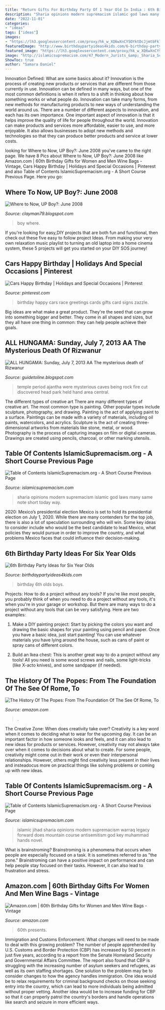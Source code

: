 ```yaml
---
title: "Return Gifts For Birthday Party Of 1 Year Old In India : 6th Birthday Party Ideas For Six Year Olds"
description: "Sharia opinions modern supremacism islamic god laws many same note short today way"
date: "2022-11-01"
categories:
- "ideas"
tags: ["ideas"]
images:
- "https://lh3.googleusercontent.com/proxy/hk_w_XQ6wXnCYSOYktDcJjmtbFklrCrLZCfFJkWIG-71TAX7wjHvJOttxPUWOlMtkVIt0OYCzyQqqUcb1HOEsKQxbDo1Yq8LKDMx58yxEboIidGfPOs=s0-d"
featuredImage: "http://www.birthdaypartyideas4kids.com/6-birthday-party-ideas.png"
featured_image: "https://lh3.googleusercontent.com/proxy/hk_w_XQ6wXnCYSOYktDcJjmtbFklrCrLZCfFJkWIG-71TAX7wjHvJOttxPUWOlMtkVIt0OYCzyQqqUcb1HOEsKQxbDo1Yq8LKDMx58yxEboIidGfPOs=s0-d"
image: "http://islamicsupremacism.com/47_Modern_Jurists_&amp;_Sharia_Scholars_Opinions_on_IS&amp;J_files/IMG_0771.jpg"
ShowToc: true
author: "Samara Daniel"
---
```



Innovation Defined: What are some basics about it?
Innovation is the process of creating new products or services that are different from those currently in use. Innovation can be defined in many ways, but one of the most common definitions is when it refers to a shift in thinking about how something works or what people do. Innovation can take many forms, from new methods for manufacturing products to new ways of understanding the world around us. There are a number of different aspects to innovation, and each has its own importance.
One important aspect of innovation is that it helps improve the quality of life for people throughout the world. Innovation can make products and services more affordable, easier to use, and more enjoyable. It also allows businesses to adopt new methods and technologies so that they can produce better products and service at lower costs.

	

		
looking for Where to Now, UP Boy?: June 2008 you've came to the right page. We have 8 Pics about Where to Now, UP Boy?: June 2008 like Amazon.com | 60th Birthday Gifts for Women and Men Wine Bags - Vintage, Cars Happy Birthday | Holidays and Special Occasions | Pinterest and also Table of Contents IslamicSupremacism.org - A Short Course Previous Page. Here you go:
		
    
## Where To Now, UP Boy?: June 2008

<img loading=lazy src="https://lh3.googleusercontent.com/proxy/hk_w_XQ6wXnCYSOYktDcJjmtbFklrCrLZCfFJkWIG-71TAX7wjHvJOttxPUWOlMtkVIt0OYCzyQqqUcb1HOEsKQxbDo1Yq8LKDMx58yxEboIidGfPOs=s0-d" onerror="this.onerror=null;this.src='https://tse4.mm.bing.net/th?id=OIP.gqjSyFr4pp4dj3sKbfZKHgAAAA&amp;pid=15.1';" alt="Where to Now, UP Boy?: June 2008">

_Source: clayman79.blogspot.com_

>boy where. 

	

If you're looking for easy,DIY projects that are both fun and functional, then check out these five easy to follow project Ideas. From making your very own relaxation music playlist to turning an old laptop into a home cinema system, these 5 projects will get you started on your DIY SOS journey!

    
## Cars Happy Birthday | Holidays And Special Occasions | Pinterest

<img loading=lazy src="https://s-media-cache-ak0.pinimg.com/564x/95/fc/05/95fc051c8d9524cd8721da3e4b1f2ac6.jpg" onerror="this.onerror=null;this.src='https://tse1.mm.bing.net/th?id=OIP.R52hnfQrb9P-zSGUKVxnaAHaHa&amp;pid=15.1';" alt="Cars Happy Birthday | Holidays and Special Occasions | Pinterest">

_Source: pinterest.com_

>birthday happy cars race greetings cards gifts card signs zazzle. 

	

Big ideas are what make a great product. They're the seed that can grow into something bigger and better. They come in all shapes and sizes, but they all have one thing in common: they can help people achieve their goals.

    
## ALL HUNGAMA: Sunday, July 7, 2013 AA The Mysterious Death Of Rizwanur

<img loading=lazy src="http://3.bp.blogspot.com/--7VdkfB7qro/UBdemMreSUI/AAAAAAAAC0Q/7JhP-U3Jow8/s640/ajantha+cave+12.jpg" onerror="this.onerror=null;this.src='https://tse1.mm.bing.net/th?id=OIP.48TGAVTNnZPqu019Mxlc_wHaFj&amp;pid=15.1';" alt="ALL HUNGAMA: Sunday, July 7, 2013 AA The mysterious death of Rizwanur">

_Source: guidetoline.blogspot.com_

>temple period ajantha were mysterious caves being rock fire cut discovered head park held hand area central. 

	

The different types of creative art
There are many different types of creative art. The most common type is painting. Other popular types include sculpture, photography, and drawing.
Painting is the act of applying paint to a surface. Paintings can be made with a variety of materials, including oil paints, watercolors, and acrylics. Sculpture is the act of creating three-dimensional artworks from materials like stone, metal, or wood. Photography is the process of capturing images on film or digital cameras. Drawings are created using pencils, charcoal, or other marking utensils.

    
## Table Of Contents IslamicSupremacism.org - A Short Course Previous Page

<img loading=lazy src="http://islamicsupremacism.com/47_Modern_Jurists_&amp;_Sharia_Scholars_Opinions_on_IS&amp;J_files/pastedGraphic_1.png" onerror="this.onerror=null;this.src='https://tse3.mm.bing.net/th?id=OIP.jgEkr4nKTe6t0OdGo-vaZQAAAA&amp;pid=15.1';" alt="Table of Contents IslamicSupremacism.org - A Short Course Previous Page">

_Source: islamicsupremacism.com_

>sharia opinions modern supremacism islamic god laws many same note short today way. 

	

2020: Mexico’s presidential election
Mexico is set to hold its presidential election on July 1, 2020. While there are many contenders for the top job, there is also a lot of speculation surrounding who will win. Some key ideas to consider include who would be the best candidate to lead Mexico, what policies they would pursue in order to improve the country, and what problems Mexico faces that could influence their decision-making.

    
## 6th Birthday Party Ideas For Six Year Olds

<img loading=lazy src="http://www.birthdaypartyideas4kids.com/6-birthday-party-ideas.png" onerror="this.onerror=null;this.src='https://tse4.mm.bing.net/th?id=OIP.C8VOfnK9W0upBymNyL6bqAAAAA&amp;pid=15.1';" alt="6th Birthday Party Ideas for Six Year Olds">

_Source: birthdaypartyideas4kids.com_

>birthday 6th olds boys. 

	

Projects: How to do a project without any tools?
If you're like most people, you probably think of when you need to do a project without any tools, it's when you're in your garage or workshop. But there are many ways to do a project without any tools that can be very satisfying. Here are two examples: 
1. Make a DIY painting project: Start by picking the colors you want and drawing the basic shapes for your painting using pencil and paper. Once you have a basic idea, just start painting! You can use whatever materials you have lying around the house, such as cans of paint or spray cans of different colors. 

2. Build an Ikea chest: This is another great way to do a project without any tools! All you need is some wood screws and nails, some light-tricks (like X-acto knives), and some sandpaper (if needed).

    
## The History Of The Popes: From The Foundation Of The See Of Rome, To

<img loading=lazy src="https://images-na.ssl-images-amazon.com/images/I/51eDXjOkdmL._SX218_BO1,204,203,200_QL40_.jpg" onerror="this.onerror=null;this.src='https://tse1.mm.bing.net/th?id=OIP.eg-ptG7CMYCB26GCdFF77gAAAA&amp;pid=15.1';" alt="The History Of The Popes: From The Foundation Of The See Of Rome, To">

_Source: amazon.com_

>. 

	

The Creative Zone: When does creativity take over?
Creativity is a key word when it comes to deciding what to wear for the upcoming day. It can be an important factor in how someone looks and feels, and it can also lead to new ideas for products or services. However, creativity may not always take over when it comes to decisions about what to create. For some people, creativity might come out in their work or even their interpersonal relationships. However, others might find creativity less present in their lives and insteadocus more on practical things like solving problems or coming up with new ideas.

    
## Table Of Contents IslamicSupremacism.org - A Short Course Previous Page

<img loading=lazy src="http://islamicsupremacism.com/47_Modern_Jurists_&amp;_Sharia_Scholars_Opinions_on_IS&amp;J_files/IMG_0771.jpg" onerror="this.onerror=null;this.src='https://tse3.mm.bing.net/th?id=OIP.KQdEp9OsF7HTau4dSDfSAgAAAA&amp;pid=15.1';" alt="Table of Contents IslamicSupremacism.org - A Short Course Previous Page">

_Source: islamicsupremacism.com_

>islamic jihad sharia opinions modern supremacism warraq legacy forward does mountain course antisemitism god key muhammad hands novel. 

	

What is brainstroming?
Brainstroming is a phenomena that occurs when people are especially focused on a task. It is sometimes referred to as "the zone." Brainstroming can have a positive impact on performance and can help people stay focused on their tasks. However, it can also lead to frustration and stress.

    
## Amazon.com | 60th Birthday Gifts For Women And Men Wine Bags - Vintage

<img loading=lazy src="https://images-na.ssl-images-amazon.com/images/I/81Ho2onby4L._AC_SL1500_.jpg" onerror="this.onerror=null;this.src='https://tse4.mm.bing.net/th?id=OIP.Svy9-VET4dxjhT6YPQxJhAHaSi&amp;pid=15.1';" alt="Amazon.com | 60th Birthday Gifts for Women and Men Wine Bags - Vintage">

_Source: amazon.com_

>60th presents. 

	

Immigration and Customs Enforcement: What changes will need to be made to deal with this growing problem?
The number of people apprehended by U.S. Customs and Border Protection (CBP) has increased by 50 percent in just five years, according to a report from the Senate Homeland Security and Governmental Affairs Committee. The report also found that CBP is struggling with the increasing number of asylum seekers and refugees, as well as its own staffing shortages.
One solution to the problem may be to consider changes to how the agency handles immigration. One idea would be to relax requirements for criminal background checks on those seeking entry into the country, which can lead to more individuals being admitted without proper vetting. Another idea would be to increase funding for CBP so that it can properly patrol the country's borders and handle operations like search and seizure in more efficient ways.

